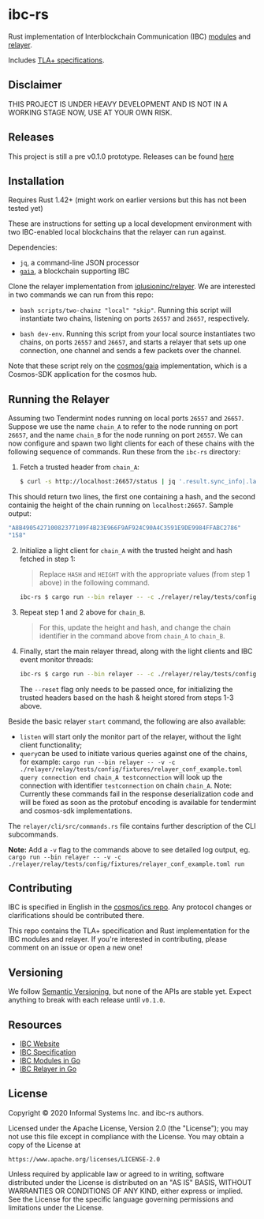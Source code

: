 # ibc-rs

Rust implementation of Interblockchain Communication (IBC) 
[modules](/modules) and 
[relayer](/relayer).

Includes [TLA+ specifications](/docs/spec).

## Disclaimer

THIS PROJECT IS UNDER HEAVY DEVELOPMENT AND IS NOT IN A WORKING STAGE NOW, USE AT YOUR OWN RISK.

## Releases

This project is still a pre v0.1.0 prototype. Releases can be found
[here](https://github.com/informalsystems/ibc-rs/releases)

## Installation 

Requires Rust 1.42+ (might work on earlier versions but this has not been tested yet)

These are instructions for setting up a local development environment with two
IBC-enabled local blockchains that the relayer can run against.

Dependencies:

- `jq`, a command-line JSON processor
- [`gaia`](https://github.com/cosmos/gaia), a blockchain supporting IBC 

Clone the relayer implementation from [iqlusioninc/relayer](https://github.com/iqlusioninc/relayer/).
We are interested in two commands we can run from this repo:

- `bash scripts/two-chainz "local" "skip"`. Running this script will instantiate two chains, listening on ports `26557` and `26657`, respectively.


- `bash dev-env`. Running this script from your local source instantiates two chains, on ports `26557` and `26657`, and starts a relayer that sets up one connection, one channel and sends a few packets over the channel.

Note that these script rely on the [cosmos/gaia](https://github.com/cosmos/gaia) implementation, which is a Cosmos-SDK application for the cosmos hub. 

## Running the Relayer

Assuming two Tendermint nodes running on local ports `26557` and `26657`.
Suppose we use the name `chain_A` to refer to the node running on port `26657`, and the name `chain_B` for the node running on port `26557`.
We can now configure and spawn two light clients for each of these chains with the following sequence of commands.
Run these from the `ibc-rs` directory:

1. Fetch a trusted header from `chain_A`:

    ```bash
    $ curl -s http://localhost:26657/status | jq '.result.sync_info|.latest_block_hash,.latest_block_height'
    ```

This should return two lines, the first one containing a hash, and the second containig the height of the chain running on `localhost:26657`.
Sample output:

```bash
"A8B490542710082377109F4B23E966F9AF924C90A4C3591E9DE9984FFABC2786"
"158"
```

2. Initialize a light client for `chain_A` with the trusted height and hash fetched in step 1:
    
    > Replace `HASH` and `HEIGHT` with the appropriate values (from step 1 above) in the following command.

    ```bash
    ibc-rs $ cargo run --bin relayer -- -c ./relayer/relay/tests/config/fixtures/relayer_conf_example.toml light init -x HASH -h HEIGHT chain_A
    ```

3. Repeat step 1 and 2 above for `chain_B`.

    > For this, update the height and hash, and change the chain identifier in the command above from `chain_A` to `chain_B`.

4. Finally, start the main relayer thread, along with the light clients and IBC event monitor threads:

    ```bash
    ibc-rs $ cargo run --bin relayer -- -c ./relayer/relay/tests/config/fixtures/relayer_conf_example.toml start --reset
    ```

    The `--reset` flag only needs to be passed once, for initializing the trusted headers based on the hash & height stored from steps 1-3 above.

Beside the basic relayer `start` command, the following are also available:

- `listen` will start only the monitor part of the relayer, without the light client functionality;
- `query`can be used to initiate various queries against one of the chains, for example: `cargo run --bin relayer -- -v -c ./relayer/relay/tests/config/fixtures/relayer_conf_example.toml query connection end chain_A testconnection` will look up the connection with identifier `testconnection` on chain `chain_A`.
Note: Currently these commands fail in the response deserialization code and will be fixed as soon as  the protobuf encoding is available for tendermint and cosmos-sdk implementations.

The `relayer/cli/src/commands.rs` file contains further description of the CLI subcommands.

**Note:** Add a `-v` flag to the commands above to see detailed log output, eg. `cargo run --bin relayer -- -v -c ./relayer/relay/tests/config/fixtures/relayer_conf_example.toml run`

## Contributing

IBC is specified in English in the [cosmos/ics repo](https://github.com/cosmos/ics). Any
protocol changes or clarifications should be contributed there.

This repo contains the TLA+ specification and Rust implementation for the IBC
modules and relayer. If you're interested in contributing, please comment on an issue or open a new
one!

## Versioning

We follow [Semantic Versioning](https://semver.org/), but none of the APIs are stable yet. Expect
anything to break with each release until `v0.1.0`.

## Resources

- [IBC Website](https://cosmos.network/ibc)
- [IBC Specification](https://github.com/cosmos/ics)
- [IBC Modules in Go](https://github.com/cosmos/cosmos-sdk/tree/master/x/ibc)
- [IBC Relayer in Go](https://github.com/iqlusioninc/relayer)

## License

Copyright © 2020 Informal Systems Inc. and ibc-rs authors.

Licensed under the Apache License, Version 2.0 (the "License"); you may not use this file except in compliance with the License. You may obtain a copy of the License at

    https://www.apache.org/licenses/LICENSE-2.0

Unless required by applicable law or agreed to in writing, software distributed under the License is distributed on an "AS IS" BASIS, WITHOUT WARRANTIES OR CONDITIONS OF ANY KIND, either express or implied. See the License for the specific language governing permissions and limitations under the License.
